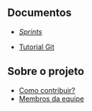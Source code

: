 ## Documentos
- [<i>Sprints</i>](/sprints.md)

- [Tutorial Git](/tutorial-git.md) 
## Sobre o projeto
- [Como contribuir?](../CONTRIBUTING.md)
- [Membros da equipe](membros.md)

